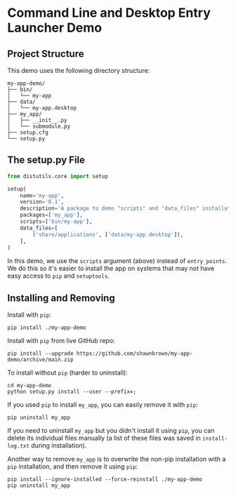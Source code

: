 Command Line and Desktop Entry Launcher Demo
============================================


Project Structure
-----------------

This demo uses the following directory structure:

    my-app-demo/
    ├── bin/
    │   └── my-app
    ├── data/
    │   └── my-app.desktop
    ├── my_app/
    │   ├── __init__.py
    │   └── submodule.py
    ├── setup.cfg
    └── setup.py


The setup.py File
-----------------

```python
from distutils.core import setup

setup(
    name='my-app',
    version='0.1',
    description='A package to demo "scripts" and "data_files" installation.',
    packages=['my_app'],
    scripts=['bin/my-app'],
    data_files=[
        ('share/applications', ['data/my-app.desktop']),
    ],
)
```

In this demo, we use the `scripts` argument (above) instead of `entry_points`.
We do this so it's easier to install the app on systems that may not have easy
access to `pip` and `setuptools`.


Installing and Removing
-----------------------

Install with `pip`:

    pip install ./my-app-demo

Install with `pip` from live GitHub repo:

    pip install --upgrade https://github.com/shawnbrown/my-app-demo/archive/main.zip

To install without `pip` (harder to uninstall):

    cd my-app-demo
    python setup.py install --user --prefix=;

If you used `pip` to install `my_app`, you can easily remove it with `pip`:

    pip uninstall my_app

If you need to uninstall `my_app` but you didn't install it using `pip`, you
can delete its individual files manually (a list of these files was saved in
`install-log.txt` during installation).

Another way to remove `my_app` is to overwrite the non-pip installation
with a `pip` installation, and then remove it using `pip`:

    pip install --ignore-installed --force-reinstall ./my-app-demo
    pip uninstall my_app
